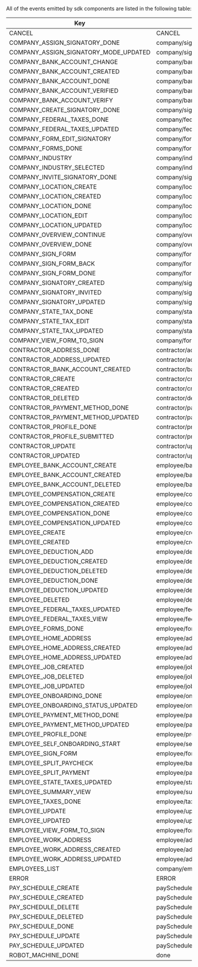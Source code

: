 <!--Generated file: do not modify-->

All of the events emitted by sdk components are listed in the following table:

| Key                                   | Value                                         |
| ------------------------------------- | --------------------------------------------- |
| CANCEL                                | CANCEL                                        |
| COMPANY_ASSIGN_SIGNATORY_DONE         | company/signatory/assignSignatory/done        |
| COMPANY_ASSIGN_SIGNATORY_MODE_UPDATED | company/signatory/assignSignatory/modeUpdated |
| COMPANY_BANK_ACCOUNT_CHANGE           | company/bankAccount/change                    |
| COMPANY_BANK_ACCOUNT_CREATED          | company/bankAccount/created                   |
| COMPANY_BANK_ACCOUNT_DONE             | company/bankAccount/done                      |
| COMPANY_BANK_ACCOUNT_VERIFIED         | company/bankAccount/verified                  |
| COMPANY_BANK_ACCOUNT_VERIFY           | company/bankAccount/verify                    |
| COMPANY_CREATE_SIGNATORY_DONE         | company/signatory/createSignatory/done        |
| COMPANY_FEDERAL_TAXES_DONE            | company/federalTaxes/done                     |
| COMPANY_FEDERAL_TAXES_UPDATED         | company/federalTaxes/updated                  |
| COMPANY_FORM_EDIT_SIGNATORY           | company/forms/editSignatory                   |
| COMPANY_FORMS_DONE                    | company/forms/done                            |
| COMPANY_INDUSTRY                      | company/industry                              |
| COMPANY_INDUSTRY_SELECTED             | company/industry/selected                     |
| COMPANY_INVITE_SIGNATORY_DONE         | company/signatory/inviteSignatory/done        |
| COMPANY_LOCATION_CREATE               | company/location/add                          |
| COMPANY_LOCATION_CREATED              | company/location/add/done                     |
| COMPANY_LOCATION_DONE                 | company/location/done                         |
| COMPANY_LOCATION_EDIT                 | company/location/edit                         |
| COMPANY_LOCATION_UPDATED              | company/location/edit/done                    |
| COMPANY_OVERVIEW_CONTINUE             | company/overview/continue                     |
| COMPANY_OVERVIEW_DONE                 | company/overview/done                         |
| COMPANY_SIGN_FORM                     | company/forms/sign/signForm                   |
| COMPANY_SIGN_FORM_BACK                | company/forms/sign/back                       |
| COMPANY_SIGN_FORM_DONE                | company/forms/sign/done                       |
| COMPANY_SIGNATORY_CREATED             | company/signatory/created                     |
| COMPANY_SIGNATORY_INVITED             | company/signatory/invited                     |
| COMPANY_SIGNATORY_UPDATED             | company/signatory/updated                     |
| COMPANY_STATE_TAX_DONE                | company/stateTaxes/done                       |
| COMPANY_STATE_TAX_EDIT                | company/stateTaxes/edit                       |
| COMPANY_STATE_TAX_UPDATED             | company/stateTaxes/updated                    |
| COMPANY_VIEW_FORM_TO_SIGN             | company/forms/view                            |
| CONTRACTOR_ADDRESS_DONE               | contractor/address/done                       |
| CONTRACTOR_ADDRESS_UPDATED            | contractor/address/updated                    |
| CONTRACTOR_BANK_ACCOUNT_CREATED       | contractor/bankAccount/created                |
| CONTRACTOR_CREATE                     | contractor/create                             |
| CONTRACTOR_CREATED                    | contractor/created                            |
| CONTRACTOR_DELETED                    | contractor/deleted                            |
| CONTRACTOR_PAYMENT_METHOD_DONE        | contractor/paymentMethod/done                 |
| CONTRACTOR_PAYMENT_METHOD_UPDATED     | contractor/paymentMethod/updated              |
| CONTRACTOR_PROFILE_DONE               | contractor/profile/done                       |
| CONTRACTOR_PROFILE_SUBMITTED          | contractor/profile/submitted                  |
| CONTRACTOR_UPDATE                     | contractor/update                             |
| CONTRACTOR_UPDATED                    | contractor/updated                            |
| EMPLOYEE_BANK_ACCOUNT_CREATE          | employee/bankAccount/create                   |
| EMPLOYEE_BANK_ACCOUNT_CREATED         | employee/bankAccount/created                  |
| EMPLOYEE_BANK_ACCOUNT_DELETED         | employee/bankAccount/deleted                  |
| EMPLOYEE_COMPENSATION_CREATE          | employee/compensations/create                 |
| EMPLOYEE_COMPENSATION_CREATED         | employee/compensations/created                |
| EMPLOYEE_COMPENSATION_DONE            | employee/compensations/done                   |
| EMPLOYEE_COMPENSATION_UPDATED         | employee/compensations/updated                |
| EMPLOYEE_CREATE                       | employee/create                               |
| EMPLOYEE_CREATED                      | employee/created                              |
| EMPLOYEE_DEDUCTION_ADD                | employee/deductions/add                       |
| EMPLOYEE_DEDUCTION_CREATED            | employee/deductions/created                   |
| EMPLOYEE_DEDUCTION_DELETED            | employee/deductions/deleted                   |
| EMPLOYEE_DEDUCTION_DONE               | employee/deductions/done                      |
| EMPLOYEE_DEDUCTION_UPDATED            | employee/deductions/updated                   |
| EMPLOYEE_DELETED                      | employee/deleted                              |
| EMPLOYEE_FEDERAL_TAXES_UPDATED        | employee/federalTaxes/updated                 |
| EMPLOYEE_FEDERAL_TAXES_VIEW           | employee/federalTaxes/view                    |
| EMPLOYEE_FORMS_DONE                   | employee/forms/done                           |
| EMPLOYEE_HOME_ADDRESS                 | employee/addresses/home                       |
| EMPLOYEE_HOME_ADDRESS_CREATED         | employee/addresses/home/created               |
| EMPLOYEE_HOME_ADDRESS_UPDATED         | employee/addresses/home/updated               |
| EMPLOYEE_JOB_CREATED                  | employee/job/created                          |
| EMPLOYEE_JOB_DELETED                  | employee/job/deleted                          |
| EMPLOYEE_JOB_UPDATED                  | employee/job/updated                          |
| EMPLOYEE_ONBOARDING_DONE              | employee/onboarding/done                      |
| EMPLOYEE_ONBOARDING_STATUS_UPDATED    | employee/onboardingStatus/updated             |
| EMPLOYEE_PAYMENT_METHOD_DONE          | employee/paymentMethod/done                   |
| EMPLOYEE_PAYMENT_METHOD_UPDATED       | employee/paymentMethod/updated                |
| EMPLOYEE_PROFILE_DONE                 | employee/profile/done                         |
| EMPLOYEE_SELF_ONBOARDING_START        | employee/selfOnboarding/start                 |
| EMPLOYEE_SIGN_FORM                    | employee/forms/sign                           |
| EMPLOYEE_SPLIT_PAYCHECK               | employee/bankAccount/split                    |
| EMPLOYEE_SPLIT_PAYMENT                | employee/paymentMethod/split                  |
| EMPLOYEE_STATE_TAXES_UPDATED          | employee/stateTaxes/updated                   |
| EMPLOYEE_SUMMARY_VIEW                 | employee/summary                              |
| EMPLOYEE_TAXES_DONE                   | employee/taxes/done                           |
| EMPLOYEE_UPDATE                       | employee/update                               |
| EMPLOYEE_UPDATED                      | employee/updated                              |
| EMPLOYEE_VIEW_FORM_TO_SIGN            | employee/forms/view                           |
| EMPLOYEE_WORK_ADDRESS                 | employee/addresses/work                       |
| EMPLOYEE_WORK_ADDRESS_CREATED         | employee/addresses/work/created               |
| EMPLOYEE_WORK_ADDRESS_UPDATED         | employee/addresses/work/updated               |
| EMPLOYEES_LIST                        | company/employees                             |
| ERROR                                 | ERROR                                         |
| PAY_SCHEDULE_CREATE                   | paySchedule/create                            |
| PAY_SCHEDULE_CREATED                  | paySchedule/created                           |
| PAY_SCHEDULE_DELETE                   | paySchedule/delete                            |
| PAY_SCHEDULE_DELETED                  | paySchedule/deleted                           |
| PAY_SCHEDULE_DONE                     | paySchedule/done                              |
| PAY_SCHEDULE_UPDATE                   | paySchedule/update                            |
| PAY_SCHEDULE_UPDATED                  | paySchedule/updated                           |
| ROBOT_MACHINE_DONE                    | done                                          |
